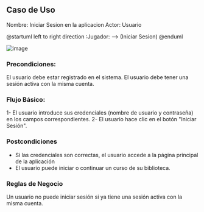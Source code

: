 ﻿## Caso de  Uso
 Nombre: Iniciar Sesion en la aplicacion
 Actor: Usuario

@startuml
left to right direction
:Jugador: --> (Iniciar Sesion)
@enduml

![image](https://github.com/user-attachments/assets/ca52fec9-46b8-4e2e-bbb0-4c7f7ef6278d)


### Precondiciones:

El usuario debe estar registrado en el sistema.
El usuario debe tener una sesión activa con la misma cuenta.

### Flujo Básico:
1- El usuario introduce sus credenciales (nombre de usuario y contraseña) en los campos correspondientes.
2- El usuario hace clic en el botón "Iniciar Sesión".

### Postcondiciones
- Si las credenciales son correctas, el usuario accede a la página principal de la aplicación
- El usuario puede iniciar o continuar un curso de su biblioteca.

### Reglas de Negocio

Un usuario no puede iniciar sesión si ya tiene una sesión activa con la misma cuenta.
